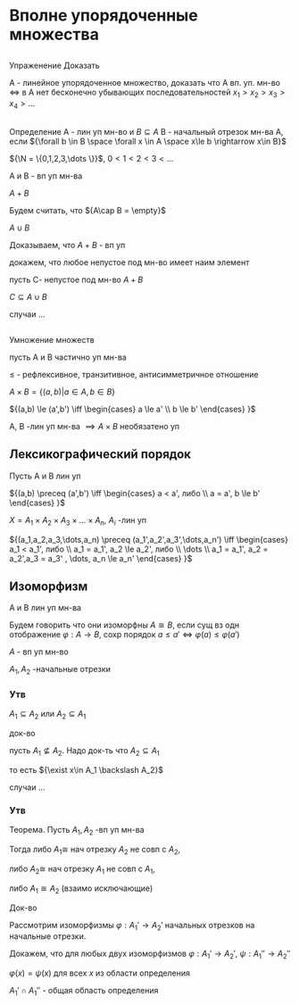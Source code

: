 # Вполне упорядоченные множества

##

Упраженение
Доказать

A - линейное упорядоченное множество,
доказать что А вп. уп. мн-во <=> в А нет бесконечно убывающих последовательностей ${x_1 >x_2 >x_3 >x_4 >\dots}$

##

Определение А - лин уп мн-во и  ${B \subseteq A}$
B - начальный отрезок мн-ва А, если ${\forall b \in B \space \forall x \in A \space x\le b \rightarrow x\in B}$

${\N = \{0,1,2,3,\dots \}}$, ${0<1<2<3<\dots}$

A и B - вп уп мн-ва

${A+B}$

Будем считать, что ${A\cap B = \empty}$

${A \cup B}$

Доказываем, что ${A+B}$ - вп уп

докажем, что любое непустое под мн-во имеет наим элемент

пусть С- непустое под мн-во ${A+B}$

${C \subseteq A \cup B}$

случаи
...

##

Умножение множеств

пусть А и В частично уп мн-ва

${\le}$ - рефлексивное, транзитивное, антисимметричное отношение

${A \times B = \{(a,b) | a \in A, b \in B \}}$

${(a,b) \le (a',b') \iff \begin{cases}
   a \le a'
   \\
   b \le b'
\end{cases} }$

A, B -лин уп мн-ва ${\implies A \times B }$ необязатено уп

## Лексикографический порядок

Пусть А и В лин уп

${(a,b) \preceq (a',b') \iff \begin{cases}
   a < a', либо
   \\
   a = a', b \le b'
\end{cases} }$

${X = A_1 \times A_2 \times A_3 \times \dots \times A_n }$, ${A_i}$ -лин уп

${(a_1,a_2,a_3,\dots,a_n) \preceq (a_1',a_2',a_3',\dots,a_n') \iff \begin{cases}
   a_1 < a_1', либо
   \\
   a_1 = a_1', a_2 \le a_2', либо
   \\
   \dots
   \\
   a_1 = a_1', a_2 = a_2',a_3 = a_3' , \dots, a_n \le a_n'
\end{cases} }$

## Изоморфизм

А и В лин уп мн-ва

Будем говорить что они изоморфны ${A \cong B}$, если
сущ вз одн отображение ${\varphi : A \rightarrow B}$, сохр порядок
${a\le a' \iff \varphi(a)\le \varphi (a')}$

$A$ - вп уп мн-во

${A_1, A_2}$ -начальные отрезки

### Утв

${A_1 \subseteq A_2 }$ или ${A_2 \subseteq A_1 }$

док-во

пусть ${A_1\nsubseteq A_2}$. Надо док-ть что ${A_2 \subseteq A_1}$

то есть ${\exist x\in A_1 \backslash A_2}$

случаи
...

### Утв

Теорема. Пусть ${A_1, A_2}$ -вп уп мн-ва

Тогда либо ${A_1 \cong }$ нач отрезку $A_2$ не совп с $A_2$,

 либо ${A_2 \cong }$ нач отрезку $A_1$ не совп с $A_1$,

 либо  ${A_1 \cong A_2}$ (взаимо исключающие)

 Док-во

Рассмотрим изоморфизмы ${\varphi : A_1' \rightarrow A_2'}$
начальных отрезков на начальные отрезки.

Докажем, что для любых двух изоморфизмов ${\varphi : A_1' \rightarrow A_2'}$, ${\psi : A_1'' \rightarrow A_2''}$ 

${\varphi(x)=\psi(x)}$ для всех $x$ из области определения

${A_1' \cap A_1''}$ - общая область определения


